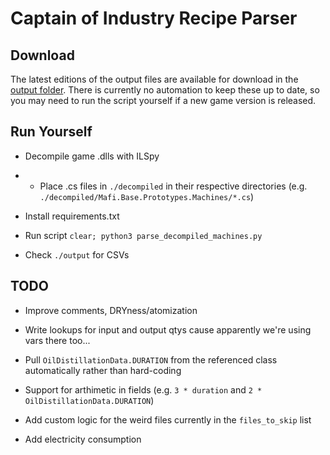 # Captain of Industry Recipe Parser

## Download

The latest editions of the output files are available for download in the [output folder](https://github.com/brct-james/captain-of-industry-recipe-parser/tree/main/output). There is currently no automation to keep these up to date, so you may need to run the script yourself if a new game version is released.

## Run Yourself

- Decompile game .dlls with ILSpy

- - Place .cs files in `./decompiled` in their respective directories (e.g. `./decompiled/Mafi.Base.Prototypes.Machines/*.cs`)

- Install requirements.txt

- Run script `clear; python3 parse_decompiled_machines.py`

- Check `./output` for CSVs

## TODO

- Improve comments, DRYness/atomization

- Write lookups for input and output qtys cause apparently we're using vars there too...

- Pull `OilDistillationData.DURATION` from the referenced class automatically rather than hard-coding

- Support for arthimetic in fields (e.g. `3 * duration` and `2 * OilDistillationData.DURATION`)

- Add custom logic for the weird files currently in the `files_to_skip` list

- Add electricity consumption
